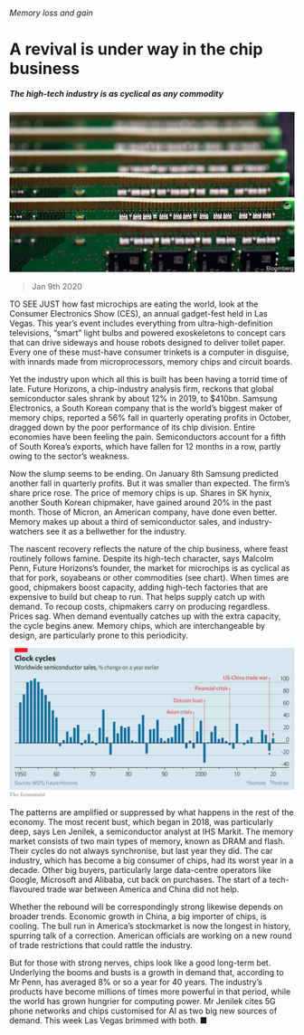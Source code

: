 ###### Memory loss and gain

# A revival is under way in the chip business 

##### The high-tech industry is as cyclical as any commodity 

![image](images/20200111_WBP503.jpg) 

> Jan 9th 2020 

TO SEE JUST how fast microchips are eating the world, look at the Consumer Electronics Show (CES), an annual gadget-fest held in Las Vegas. This year’s event includes everything from ultra-high-definition televisions, “smart” light bulbs and powered exoskeletons to concept cars that can drive sideways and house robots designed to deliver toilet paper. Every one of these must-have consumer trinkets is a computer in disguise, with innards made from microprocessors, memory chips and circuit boards.

Yet the industry upon which all this is built has been having a torrid time of late. Future Horizons, a chip-industry analysis firm, reckons that global semiconductor sales shrank by about 12% in 2019, to $410bn. Samsung Electronics, a South Korean company that is the world’s biggest maker of memory chips, reported a 56% fall in quarterly operating profits in October, dragged down by the poor performance of its chip division. Entire economies have been feeling the pain. Semiconductors account for a fifth of South Korea’s exports, which have fallen for 12 months in a row, partly owing to the sector’s weakness.


Now the slump seems to be ending. On January 8th Samsung predicted another fall in quarterly profits. But it was smaller than expected. The firm’s share price rose. The price of memory chips is up. Shares in SK hynix, another South Korean chipmaker, have gained around 20% in the past month. Those of Micron, an American company, have done even better. Memory makes up about a third of semiconductor sales, and industry-watchers see it as a bellwether for the industry.

The nascent recovery reflects the nature of the chip business, where feast routinely follows famine. Despite its high-tech character, says Malcolm Penn, Future Horizons’s founder, the market for microchips is as cyclical as that for pork, soyabeans or other commodities (see chart). When times are good, chipmakers boost capacity, adding high-tech factories that are expensive to build but cheap to run. That helps supply catch up with demand. To recoup costs, chipmakers carry on producing regardless. Prices sag. When demand eventually catches up with the extra capacity, the cycle begins anew. Memory chips, which are interchangeable by design, are particularly prone to this periodicity.

![image](images/20200111_WBC262.png) 


The patterns are amplified or suppressed by what happens in the rest of the economy. The most recent bust, which began in 2018, was particularly deep, says Len Jenilek, a semiconductor analyst at IHS Markit. The memory market consists of two main types of memory, known as DRAM and flash. Their cycles do not always synchronise, but last year they did. The car industry, which has become a big consumer of chips, had its worst year in a decade. Other big buyers, particularly large data-centre operators like Google, Microsoft and Alibaba, cut back on purchases. The start of a tech-flavoured trade war between America and China did not help.

Whether the rebound will be correspondingly strong likewise depends on broader trends. Economic growth in China, a big importer of chips, is cooling. The bull run in America’s stockmarket is now the longest in history, spurring talk of a correction. American officials are working on a new round of trade restrictions that could rattle the industry.

But for those with strong nerves, chips look like a good long-term bet. Underlying the booms and busts is a growth in demand that, according to Mr Penn, has averaged 8% or so a year for 40 years. The industry’s products have become millions of times more powerful in that period, while the world has grown hungrier for computing power. Mr Jenilek cites 5G phone networks and chips customised for AI as two big new sources of demand. This week Las Vegas brimmed with both. ■

